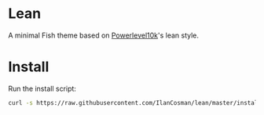 # Lean

A minimal Fish theme based on [Powerlevel10k](https://github.com/romkatv/powerlevel10k/)'s lean style.

# Install

Run the install script:

```sh
curl -s https://raw.githubusercontent.com/IlanCosman/lean/master/install.fish | fish
```

